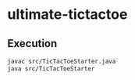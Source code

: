 # ultimate-tictactoe

<!--
## About

![Ultimate tic-tac-toe1](https://dxaviud.github.io/images/ultimatettt.gif)   
-->

## Execution
```bash
javac src/TicTacToeStarter.java
java src/TicTacToeStarter
```
